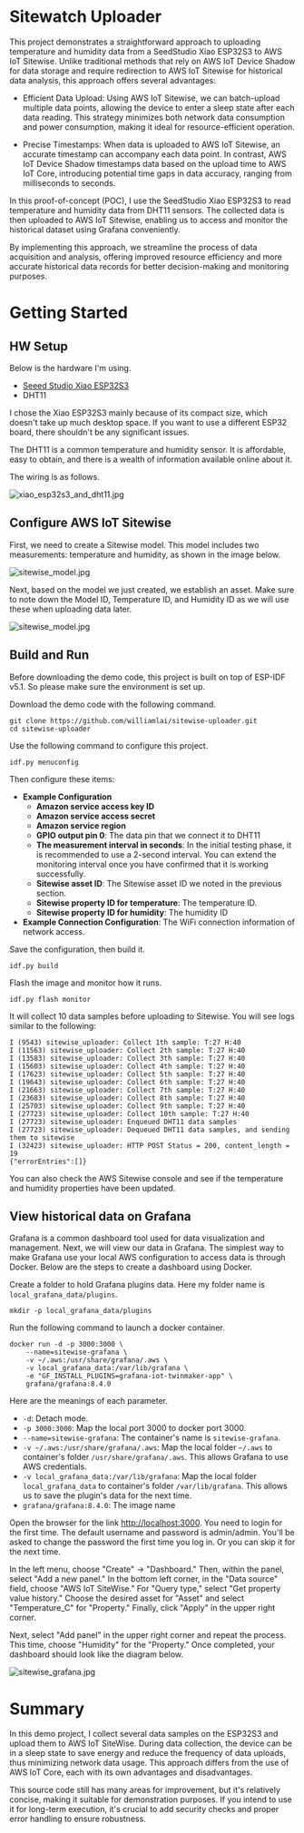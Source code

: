 # Sitewatch Uploader

This project demonstrates a straightforward approach to uploading temperature and humidity data from a SeedStudio Xiao ESP32S3 to AWS IoT Sitewise.
Unlike traditional methods that rely on AWS IoT Device Shadow for data storage and require redirection to AWS IoT Sitewise for historical data analysis, this approach offers several advantages:

* Efficient Data Upload: Using AWS IoT Sitewise, we can batch-upload multiple data points, allowing the device to enter a sleep state after each data reading. This strategy minimizes both network data consumption and power consumption, making it ideal for resource-efficient operation.

* Precise Timestamps: When data is uploaded to AWS IoT Sitewise, an accurate timestamp can accompany each data 
point. In contrast, AWS IoT Device Shadow timestamps data based on the upload time to AWS IoT Core, introducing potential time gaps in data accuracy, ranging from milliseconds to seconds.

In this proof-of-concept (POC), I use the SeedStudio Xiao ESP32S3 to read temperature and humidity data from DHT11 sensors. The collected data is then uploaded to AWS IoT Sitewise, enabling us to access and monitor the historical dataset using Grafana conveniently.

By implementing this approach, we streamline the process of data acquisition and analysis, offering improved resource efficiency and more accurate historical data records for better decision-making and monitoring purposes.

# Getting Started

## HW Setup

Below is the hardware I'm using.

* [Seeed Studio Xiao ESP32S3](https://wiki.seeedstudio.com/xiao_esp32s3_getting_started/)
* DHT11

I chose the Xiao ESP32S3 mainly because of its compact size, which doesn't take up much desktop space. If you want to use a different ESP32 board, there shouldn't be any significant issues.

The DHT11 is a common temperature and humidity sensor. It is affordable, easy to obtain, and there is a wealth of information available online about it.

The wiring is as follows.

![xiao_esp32s3_and_dht11.jpg](doc/images/xiao_esp32s3_and_dht11.jpg)

## Configure AWS IoT Sitewise

First, we need to create a Sitewise model. This model includes two measurements: temperature and humidity, as shown in the image below.

![sitewise_model.jpg](doc/images/sitewise_model.jpg)

Next, based on the model we just created, we establish an asset. Make sure to note down the Model ID, Temperature ID, and Humidity ID as we will use these when uploading data later.

![sitewise_model.jpg](doc/images/sitewise_asset.jpg)

## Build and Run

Before downloading the demo code, this project is built on top of ESP-IDF v5.1. So please make sure the environment is set up.

Download the demo code with the following command.

```
git clone https://github.com/williamlai/sitewise-uploader.git
cd sitewise-uploader
```

Use the following command to configure this project.

```
idf.py menuconfig
```

Then configure these items:

* **Example Configuration**
  * **Amazon service access key ID**
  * **Amazon service access secret**
  * **Amazon service region**
  * **GPIO output pin 0**: The data pin that we connect it to DHT11
  * **The measurement interval in seconds**: In the initial testing phase, it is recommended to use a 2-second interval. You can extend the monitoring interval once you have confirmed that it is working successfully.
  * **Sitewise asset ID**: The Sitewise asset ID we noted in the previous section.
  * **Sitewise property ID for temperature**: The temperature ID.
  * **Sitewise property ID for humidity**: The humidity ID
* **Example Connection Configuration**: The WiFi connection information of network access.

Save the configuration, then build it.

```
idf.py build
```

Flash the image and monitor how it runs.

```
idf.py flash monitor
```

It will collect 10 data samples before uploading to Sitewise. You will see logs similar to the following:

```
I (9543) sitewise_uploader: Collect 1th sample: T:27 H:40
I (11563) sitewise_uploader: Collect 2th sample: T:27 H:40
I (13583) sitewise_uploader: Collect 3th sample: T:27 H:40
I (15603) sitewise_uploader: Collect 4th sample: T:27 H:40
I (17623) sitewise_uploader: Collect 5th sample: T:27 H:40
I (19643) sitewise_uploader: Collect 6th sample: T:27 H:40
I (21663) sitewise_uploader: Collect 7th sample: T:27 H:40
I (23683) sitewise_uploader: Collect 8th sample: T:27 H:40
I (25703) sitewise_uploader: Collect 9th sample: T:27 H:40
I (27723) sitewise_uploader: Collect 10th sample: T:27 H:40
I (27723) sitewise_uploader: Enqueued DHT11 data samples
I (27723) sitewise_uploader: Dequeued DHT11 data samples, and sending them to sitewise
I (32423) sitewise_uploader: HTTP POST Status = 200, content_length = 19
{"errorEntries":[]}
```

You can also check the AWS Sitewise console and see if the temperature and humidity properties have been updated.

## View historical data on Grafana

Grafana is a common dashboard tool used for data visualization and management. Next, we will view our data in Grafana. The simplest way to make Grafana use your local AWS configuration to access data is through Docker. Below are the steps to create a dashboard using Docker.

Create a folder to hold Grafana plugins data. Here my folder name is `local_grafana_data/plugins`.

```
mkdir -p local_grafana_data/plugins
```

Run the following command to launch a docker container.

```
docker run -d -p 3000:3000 \
    --name=sitewise-grafana \
    -v ~/.aws:/usr/share/grafana/.aws \
    -v local_grafana_data:/var/lib/grafana \
    -e "GF_INSTALL_PLUGINS=grafana-iot-twinmaker-app" \
    grafana/grafana:8.4.0
```

Here are the meanings of each parameter.

* `-d`: Detach mode.
* `-p 3000:3000`: Map the local port 3000 to docker port 3000.
* `--name=sitewise-grafana`: The container's name is `sitewise-grafana`.
* `-v ~/.aws:/usr/share/grafana/.aws`: Map the local folder `~/.aws` to container's folder `/usr/share/grafana/.aws`. This allows Grafana to use AWS credentials.
* `-v local_grafana_data:/var/lib/grafana`: Map the local folder `local_grafana_data` to container's folder `/var/lib/grafana`. This allows us to save the plugin's data for the next time.
* `grafana/grafana:8.4.0`: The image name

Open the browser for the link [http://localhost:3000](http://localhost:3000). You need to login for the first time. The default username and password is admin/admin. You'll be asked to change the password the first time you log in. Or you can skip it for the next time.

In the left menu, choose "Create" -> "Dashboard." Then, within the panel, select "Add a new panel." In the bottom left corner, in the "Data source" field, choose "AWS IoT SiteWise." For "Query type," select "Get property value history." Choose the desired asset for "Asset" and select "Temperature_C" for "Property." Finally, click "Apply" in the upper right corner.

Next, select "Add panel" in the upper right corner and repeat the process. This time, choose "Humidity" for the "Property." Once completed, your dashboard should look like the diagram below.

![sitewise_grafana.jpg](doc/images/sitewise_grafana.jpg)

# Summary

In this demo project, I collect several data samples on the ESP32S3 and upload them to AWS IoT SiteWise. During data collection, the device can be in a sleep state to save energy and reduce the frequency of data uploads, thus minimizing network data usage. This approach differs from the use of AWS IoT Core, each with its own advantages and disadvantages.

This source code still has many areas for improvement, but it's relatively concise, making it suitable for demonstration purposes. If you intend to use it for long-term execution, it's crucial to add security checks and proper error handling to ensure robustness.
